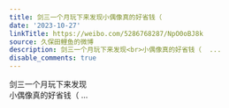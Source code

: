```yaml
---
title: 剑三一个月玩下来发现小偶像真的好省钱（
date: '2023-10-27'
linkTitle: https://weibo.com/5286768287/NpO0oBJ8k
source: 久保田鲤鱼的微博
description: 剑三一个月玩下来发现<br>小偶像真的好省钱（  ...
disable_comments: true
---
```

剑三一个月玩下来发现<br>小偶像真的好省钱（  ...